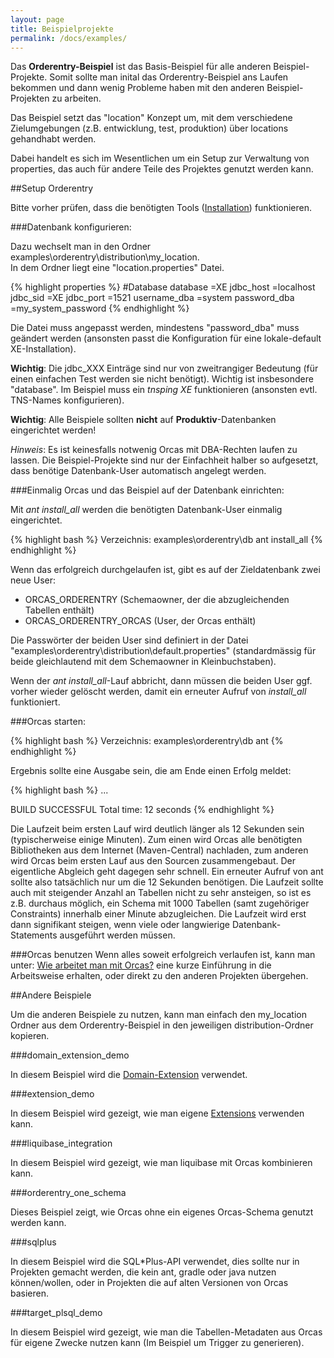 ```yaml
---
layout: page
title: Beispielprojekte
permalink: /docs/examples/
---
```


Das **Orderentry-Beispiel** ist das Basis-Beispiel für alle anderen Beispiel-Projekte.
Somit sollte man inital das Orderentry-Beispiel ans Laufen bekommen und dann wenig Probleme haben mit den anderen Beispiel-Projekten zu arbeiten.

Das Beispiel setzt das "location" Konzept um, mit dem verschiedene Zielumgebungen (z.B. entwicklung, test, produktion) über locations gehandhabt werden.

Dabei handelt es sich im Wesentlichen um ein Setup zur Verwaltung von properties, das auch für andere Teile des Projektes genutzt werden kann.

##Setup Orderentry

Bitte vorher prüfen, dass die benötigten Tools ([Installation]({{site.baseurl}}/docs/installation)) funktionieren.

###Datenbank konfigurieren:

Dazu wechselt man in den Ordner examples\orderentry\distribution\my_location.
<br/>In dem Ordner liegt eine "location.properties" Datei.

{% highlight properties %}
#Database
database              =XE
jdbc_host             =localhost
jdbc_sid              =XE
jdbc_port             =1521
username_dba          =system
password_dba          =my_system_password
{% endhighlight %}

Die Datei muss angepasst werden, mindestens "password_dba" muss geändert werden (ansonsten passt die Konfiguration für eine lokale-default XE-Installation).

**Wichtig**: Die jdbc_XXX Einträge sind nur von zweitrangiger Bedeutung (für einen einfachen Test werden sie nicht benötigt). Wichtig ist insbesondere "database". Im Beispiel muss ein *tnsping XE* funktionieren (ansonsten evtl. TNS-Names konfigurieren).

**Wichtig**: Alle Beispiele sollten **nicht** auf **Produktiv**-Datenbanken eingerichtet werden!

*Hinweis*: Es ist keinesfalls notwenig Orcas mit DBA-Rechten laufen zu lassen. Die Beispiel-Projekte sind nur der Einfachheit halber so aufgesetzt, dass benötige Datenbank-User automatisch angelegt werden.

###Einmalig Orcas und das Beispiel auf der Datenbank einrichten:

Mit *ant install_all* werden die benötigten Datenbank-User einmalig eingerichtet.

{% highlight bash %}
Verzeichnis: examples\orderentry\db
ant install_all
{% endhighlight %}

Wenn das erfolgreich durchgelaufen ist, gibt es auf der Zieldatenbank zwei neue User:

- ORCAS_ORDERENTRY (Schemaowner, der die abzugleichenden Tabellen enthält)
- ORCAS_ORDERENTRY_ORCAS (User, der Orcas enthält)

Die Passwörter der beiden User sind definiert in der Datei "examples\orderentry\distribution\default.properties" (standardmässig für beide gleichlautend mit dem Schemaowner in Kleinbuchstaben).

Wenn der *ant install_all*-Lauf abbricht, dann müssen die beiden User ggf. vorher wieder gelöscht werden, damit ein erneuter Aufruf von *install_all* funktioniert.

###Orcas starten:

{% highlight bash %}
Verzeichnis: examples\orderentry\db
ant
{% endhighlight %}

Ergebnis sollte eine Ausgabe sein, die am Ende einen Erfolg meldet:

{% highlight bash %}
...

BUILD SUCCESSFUL
Total time: 12 seconds
{% endhighlight %}

Die Laufzeit beim ersten Lauf wird deutlich länger als 12 Sekunden sein (typischerweise einige Minuten). Zum einen wird Orcas alle benötigten Bibliotheken aus dem Internet (Maven-Central) nachladen, zum anderen wird Orcas beim ersten Lauf aus den Sourcen zusammengebaut. Der eigentliche Abgleich geht dagegen sehr schnell. Ein erneuter Aufruf von ant sollte also tatsächlich nur um die 12 Sekunden benötigen. Die Laufzeit sollte auch mit steigender Anzahl an Tabellen nicht zu sehr ansteigen, so ist es z.B. durchaus möglich, ein Schema mit 1000 Tabellen (samt zugehöriger Constraints) innerhalb einer Minute abzugleichen. Die Laufzeit wird erst dann signifikant steigen, wenn viele oder langwierige Datenbank-Statements ausgeführt werden müssen.

###Orcas benutzen
Wenn alles soweit erfolgreich verlaufen ist, kann man unter: [Wie arbeitet man mit Orcas?]({{site.baseurl}}/docs/usage/) eine kurze Einführung in die Arbeitsweise erhalten, oder direkt zu den anderen Projekten übergehen.

##Andere Beispiele

Um die anderen Beispiele zu nutzen, kann man einfach den my_location Ordner aus dem Orderentry-Beispiel in den jeweiligen distribution-Ordner kopieren.

<a name="domain_extension_demo"/>

###domain_extension_demo

In diesem Beispiel wird die [Domain-Extension]({{site.baseurl}}/docs/domain-extension/) verwendet.

<a name="extension_demo"/>

###extension_demo

In diesem Beispiel wird gezeigt, wie man eigene [Extensions]({{site.baseurl}}/docs/extensions/) verwenden kann.

###liquibase_integration

In diesem Beispiel wird gezeigt, wie man liquibase mit Orcas kombinieren kann.

###orderentry_one_schema

Dieses Beispiel zeigt, wie Orcas ohne ein eigenes Orcas-Schema genutzt werden kann.

###sqlplus

In diesem Beispiel wird die SQL*Plus-API verwendet, dies sollte nur in Projekten gemacht werden, die kein ant, gradle oder java nutzen können/wollen, oder in Projekten die auf alten Versionen von Orcas basieren.

###target_plsql_demo

In diesem Beispiel wird gezeigt, wie man die Tabellen-Metadaten aus Orcas für eigene Zwecke nutzen kann (Im Beispiel um Trigger zu generieren).

